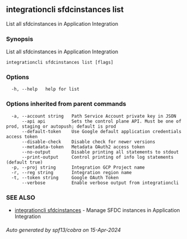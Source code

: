 ## integrationcli sfdcinstances list

List all sfdcinstances in Application Integration

### Synopsis

List all sfdcinstances in Application Integration

```
integrationcli sfdcinstances list [flags]
```

### Options

```
  -h, --help   help for list
```

### Options inherited from parent commands

```
  -a, --account string   Path Service Account private key in JSON
      --api api          Sets the control plane API. Must be one of prod, staging or autopush; default is prod
      --default-token    Use Google default application credentials access token
      --disable-check    Disable check for newer versions
      --metadata-token   Metadata OAuth2 access token
      --no-output        Disable printing all statements to stdout
      --print-output     Control printing of info log statements (default true)
  -p, --proj string      Integration GCP Project name
  -r, --reg string       Integration region name
  -t, --token string     Google OAuth Token
      --verbose          Enable verbose output from integrationcli
```

### SEE ALSO

* [integrationcli sfdcinstances](integrationcli_sfdcinstances.md)	 - Manage SFDC instances in Application Integration

###### Auto generated by spf13/cobra on 15-Apr-2024
